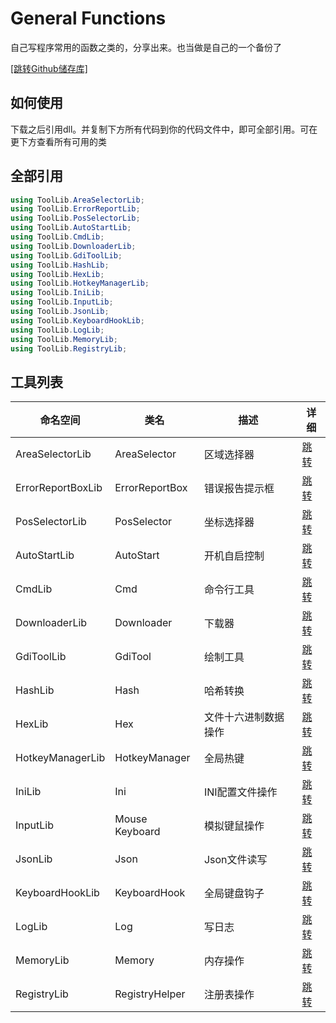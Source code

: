 # General Functions

自己写程序常用的函数之类的，分享出来。也当做是自己的一个备份了

[[跳转Github储存库]](https://github.com/isHuaMouRen/GeneralFunctions)

## 如何使用

下载之后引用dll。并复制下方所有代码到你的代码文件中，即可全部引用。可在更下方查看所有可用的类

## 全部引用

``` C#
using ToolLib.AreaSelectorLib;
using ToolLib.ErrorReportLib;
using ToolLib.PosSelectorLib;
using ToolLib.AutoStartLib;
using ToolLib.CmdLib;
using ToolLib.DownloaderLib;
using ToolLib.GdiToolLib;
using ToolLib.HashLib;
using ToolLib.HexLib;
using ToolLib.HotkeyManagerLib;
using ToolLib.IniLib;
using ToolLib.InputLib;
using ToolLib.JsonLib;
using ToolLib.KeyboardHookLib;
using ToolLib.LogLib;
using ToolLib.MemoryLib;
using ToolLib.RegistryLib;
```

## 工具列表

|命名空间|类名|描述|详细|
|-|-|-|-|
|AreaSelectorLib    |AreaSelector   |区域选择器         |[跳转](/Wiki/.AreaSelectorLib.md)|
|ErrorReportBoxLib  |ErrorReportBox |错误报告提示框     |[跳转](/Wiki//.ErrorReportBoxLib.md)|
|PosSelectorLib     |PosSelector    |坐标选择器         |[跳转](/Wiki/.PosSelectorLib.md)|
|AutoStartLib       |AutoStart      |开机自启控制       |[跳转](/Wiki/AutoStartLib.md)|
|CmdLib             |Cmd            |命令行工具         |[跳转](/Wiki/CmdLib.md)|
|DownloaderLib      |Downloader     |下载器             |[跳转](/Wiki/DownloaderLib.md)|
|GdiToolLib         |GdiTool        |绘制工具           |[跳转](/Wiki/GdiToolLib.md)|
|HashLib            |Hash           |哈希转换           |[跳转](/Wiki/HashLib.md)|
|HexLib             |Hex            |文件十六进制数据操作 |[跳转](/Wiki/HexLib.md)|
|HotkeyManagerLib   |HotkeyManager  |全局热键           |[跳转](/Wiki/HotkeyManagerLib.md)|
|IniLib             |Ini            |INI配置文件操作    |[跳转](/Wiki/IniLib.md)|
|InputLib           |Mouse Keyboard |模拟键鼠操作       |[跳转](/Wiki/InputLib.md)|
|JsonLib            |Json           |Json文件读写       |[跳转](/Wiki/JsonLib.md)|
|KeyboardHookLib    |KeyboardHook   |全局键盘钩子       |[跳转](/Wiki/KeyboardHookLib.md)|
|LogLib             |Log            |写日志             |[跳转](/Wiki/LogLib.md)|
|MemoryLib          |Memory         |内存操作           |[跳转](/Wiki/MemoryLib.md)|
|RegistryLib        |RegistryHelper |注册表操作         |[跳转](/Wiki/RegistryLib.md)|